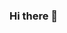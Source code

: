 ### Hi there 👋

<!--
**bugrahankaramollaoglu/bugrahankaramollaoglu** is a ✨ _special_ ✨ repository because its `README.md` (this file) appears on your GitHub profile.

![My Image](home/bugra/Desktop/park.jpg)
